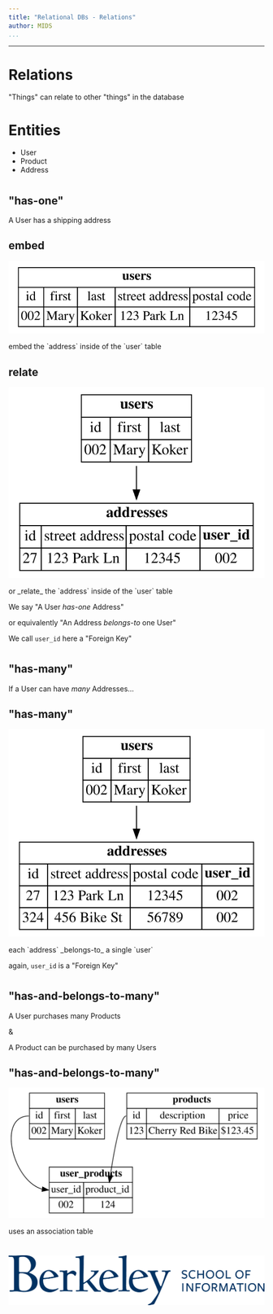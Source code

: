 ```yaml
---
title: "Relational DBs - Relations"
author: MIDS
...
```


---

# Relations

<div class="notes">
"Things" can relate to other "things" in the database
</div>


# Entities

- User
- Product
- Address


#
## "has-one"

A User has a shipping address


## embed

![](4.2.2-rdb-relations-embed.svg)

<div class="notes">
embed the `address` inside of the `user` table
</div>


## relate

![](4.2.2-rdb-relations-hone.svg)


<div class="notes">
or _relate_ the `address` inside of the `user` table

We say "A User _has-one_ Address"

or equivalently "An Address _belongs-to_ one User"

We call `user_id` here a "Foreign Key"
</div>


#
## "has-many"

If a User can have _many_ Addresses...

## "has-many"

![](4.2.2-rdb-relations-hm.svg)

<div class="notes">
each `address` _belongs-to_ a single `user`

again, `user_id` is a "Foreign Key"
</div>


#
## "has-and-belongs-to-many"

A User purchases many Products

&

A Product can be purchased by many Users


## "has-and-belongs-to-many"

![](4.2.2-rdb-relations-habtm.svg)

<div class="notes">
uses an association table
</div>


#

<img class="logo" src="images/berkeley-school-of-information-logo.png"/>


